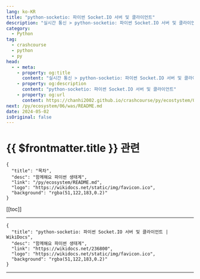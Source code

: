 ```yaml
---
lang: ko-KR
title: "python-socketio: 파이썬 Socket.IO 서버 및 클라이언트"
description: "실시간 통신 > python-socketio: 파이썬 Socket.IO 서버 및 클라이언트"
category:
  - Python
tag: 
  - crashcourse
  - python
  - py
head:
  - - meta:
    - property: og:title
      content: "실시간 통신 > python-socketio: 파이썬 Socket.IO 서버 및 클라이언트"
    - property: og:description
      content: "python-socketio: 파이썬 Socket.IO 서버 및 클라이언트"
    - property: og:url
      content: https://chanhi2002.github.io/crashcourse/py/ecostystem/06/rtc/python-socketio.html
next: /py/ecosystem/06/was/README.md
date: 2024-05-02
isOriginal: false
---
```


# {{ $frontmatter.title }} 관련

```component VPCard
{
  "title": "목차",
  "desc": "함께해요 파이썬 생태계",
  "link": "/py/ecosystem/README.md",
  "logo": "https://wikidocs.net/static/img/favicon.ico",
  "background": "rgba(51,122,183,0.2)"
}
```

[[toc]]

---

```component VPCard
{
  "title": "python-socketio: 파이썬 Socket.IO 서버 및 클라이언트 | WikiDocs",
  "desc": "함께해요 파이썬 생태계",
  "link": "https://wikidocs.net/236800",
  "logo": "https://wikidocs.net/static/img/favicon.ico",
  "background": "rgba(51,122,183,0.2)"
}
```

<!-- TODO: 작성 -->

---

<TagLinks />